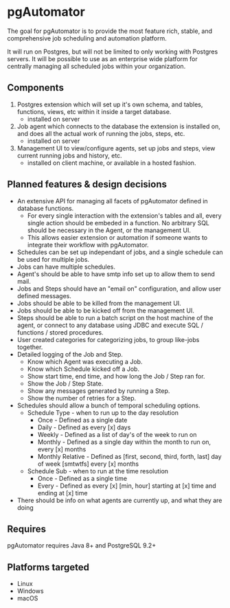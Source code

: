 # pgAutomator
The goal for pgAutomator is to provide the most feature rich, stable, and comprehensive job scheduling and automation 
platform.

It will run on Postgres, but will not be limited to only working with Postgres servers.  It will be possible to use as 
an enterprise wide platform for centrally managing all scheduled jobs within your organization.

## Components
1. Postgres extension which will set up it's own schema, and tables, functions, views, etc within it inside a 
target database.
    * installed on server
2. Job agent which connects to the database the extension is installed on, and does all the actual work of running 
the jobs, steps, etc.
    * installed on server
3. Management UI to view/configure agents, set up jobs and steps, view current running jobs and history, etc.
    * installed on client machine, or available in a hosted fashion.

## Planned features & design decisions
* An extensive API for managing all facets of pgAutomator defined in database functions.
    * For every single interaction with the extension's tables and all, every single action should be embeded in 
    a function.  No arbitrary SQL should be necessary in the Agent, or the management UI.
    * This allows easier extension or automation if someone wants to integrate their workflow with pgAutomator.
* Schedules can be set up independant of jobs, and a single schedule can be used for multiple jobs.
* Jobs can have multiple schedules.
* Agent's should be able to have smtp info set up to allow them to send mail.
* Jobs and Steps should have an "email on" configuration, and allow user defined messages.
* Jobs should be able to be killed from the management UI.
* Jobs should be able to be kicked off from the management UI.
* Steps should be able to run a batch script on the host machine of the agent, or connect to any database using JDBC
and execute SQL / functions / stored procedures.
* User created categories for categorizing jobs, to group like-jobs together.
* Detailed logging of the Job and Step.
    * Know which Agent was executing a Job.
    * Know which Schedule kicked off a Job.
    * Show start time, end time, and how long the Job / Step ran for.
    * Show the Job / Step State.
    * Show any messages generated by running a Step.
    * Show the number of retries  for a Step.
* Schedules should allow a bunch of temporal scheduling options.
    * Schedule Type - when to run up to the day resolution
        * Once - Defined as a single date
        * Daily - Defined as every [x] days
        * Weekly - Defined as a list of day's of the week to run on
        * Monthly - Defined as a single day within the month to run on, every [x] months
        * Monthly Relative - Defined as [first, second, third, forth, last] day of week [smtwtfs] every [x] months
    * Schedule Sub - when to run at the time resolution
        * Once - Defined as a single time
        * Every - Defined as every [x] [min, hour] starting at [x] time and ending at [x] time
* There should be info on what agents are currently up, and what they are doing        


## Requires
pgAutomator requires Java 8+ and PostgreSQL 9.2+

## Platforms targeted
* Linux
* Windows
* macOS